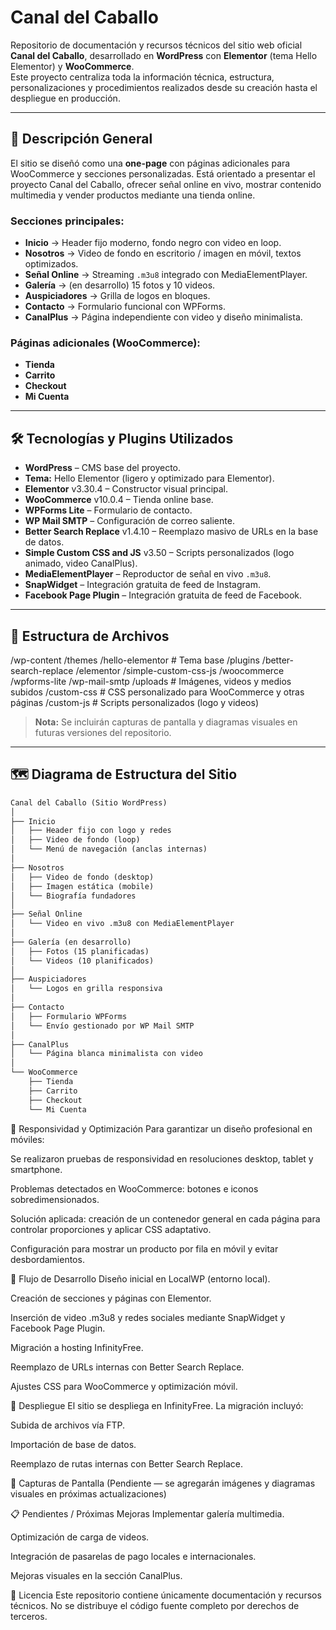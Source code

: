 
# Canal del Caballo

Repositorio de documentación y recursos técnicos del sitio web oficial **Canal del Caballo**, desarrollado en **WordPress** con **Elementor** (tema Hello Elementor) y **WooCommerce**.  
Este proyecto centraliza toda la información técnica, estructura, personalizaciones y procedimientos realizados desde su creación hasta el despliegue en producción.

---

## 📌 Descripción General

El sitio se diseñó como una **one-page** con páginas adicionales para WooCommerce y secciones personalizadas. Está orientado a presentar el proyecto Canal del Caballo, ofrecer señal online en vivo, mostrar contenido multimedia y vender productos mediante una tienda online.

### Secciones principales:
- **Inicio** → Header fijo moderno, fondo negro con video en loop.
- **Nosotros** → Video de fondo en escritorio / imagen en móvil, textos optimizados.
- **Señal Online** → Streaming `.m3u8` integrado con MediaElementPlayer.
- **Galería** → (en desarrollo) 15 fotos y 10 videos.
- **Auspiciadores** → Grilla de logos en bloques.
- **Contacto** → Formulario funcional con WPForms.
- **CanalPlus** → Página independiente con video y diseño minimalista.

### Páginas adicionales (WooCommerce):
- **Tienda**
- **Carrito**
- **Checkout**
- **Mi Cuenta**

---

## 🛠️ Tecnologías y Plugins Utilizados

- **WordPress** – CMS base del proyecto.
- **Tema:** Hello Elementor (ligero y optimizado para Elementor).
- **Elementor** v3.30.4 – Constructor visual principal.
- **WooCommerce** v10.0.4 – Tienda online base.
- **WPForms Lite** – Formulario de contacto.
- **WP Mail SMTP** – Configuración de correo saliente.
- **Better Search Replace** v1.4.10 – Reemplazo masivo de URLs en la base de datos.
- **Simple Custom CSS and JS** v3.50 – Scripts personalizados (logo animado, video CanalPlus).
- **MediaElementPlayer** – Reproductor de señal en vivo `.m3u8`.
- **SnapWidget** – Integración gratuita de feed de Instagram.
- **Facebook Page Plugin** – Integración gratuita de feed de Facebook.

---

## 📂 Estructura de Archivos

/wp-content
/themes
/hello-elementor # Tema base
/plugins
/better-search-replace
/elementor
/simple-custom-css-js
/woocommerce
/wpforms-lite
/wp-mail-smtp
/uploads # Imágenes, videos y medios subidos
/custom-css # CSS personalizado para WooCommerce y otras páginas
/custom-js # Scripts personalizados (logo y videos)


> **Nota:** Se incluirán capturas de pantalla y diagramas visuales en futuras versiones del repositorio.

---

## 🗺️ Diagrama de Estructura del Sitio

```markdown
Canal del Caballo (Sitio WordPress)
│
├── Inicio
│   ├── Header fijo con logo y redes
│   ├── Video de fondo (loop)
│   └── Menú de navegación (anclas internas)
│
├── Nosotros
│   ├── Video de fondo (desktop)
│   ├── Imagen estática (mobile)
│   └── Biografía fundadores
│
├── Señal Online
│   └── Video en vivo .m3u8 con MediaElementPlayer
│
├── Galería (en desarrollo)
│   ├── Fotos (15 planificadas)
│   └── Videos (10 planificados)
│
├── Auspiciadores
│   └── Logos en grilla responsiva
│
├── Contacto
│   ├── Formulario WPForms
│   └── Envío gestionado por WP Mail SMTP
│
├── CanalPlus
│   └── Página blanca minimalista con video
│
└── WooCommerce
    ├── Tienda
    ├── Carrito
    ├── Checkout
    └── Mi Cuenta
```
📱 Responsividad y Optimización
Para garantizar un diseño profesional en móviles:

Se realizaron pruebas de responsividad en resoluciones desktop, tablet y smartphone.

Problemas detectados en WooCommerce: botones e iconos sobredimensionados.

Solución aplicada: creación de un contenedor general en cada página para controlar proporciones y aplicar CSS adaptativo.

Configuración para mostrar un producto por fila en móvil y evitar desbordamientos.

🔄 Flujo de Desarrollo
Diseño inicial en LocalWP (entorno local).

Creación de secciones y páginas con Elementor.

Inserción de video .m3u8 y redes sociales mediante SnapWidget y Facebook Page Plugin.

Migración a hosting InfinityFree.

Reemplazo de URLs internas con Better Search Replace.

Ajustes CSS para WooCommerce y optimización móvil.

🚀 Despliegue
El sitio se despliega en InfinityFree.
La migración incluyó:

Subida de archivos vía FTP.

Importación de base de datos.

Reemplazo de rutas internas con Better Search Replace.

📸 Capturas de Pantalla
(Pendiente — se agregarán imágenes y diagramas visuales en próximas actualizaciones)

📋 Pendientes / Próximas Mejoras
Implementar galería multimedia.

Optimización de carga de videos.

Integración de pasarelas de pago locales e internacionales.

Mejoras visuales en la sección CanalPlus.

📜 Licencia
Este repositorio contiene únicamente documentación y recursos técnicos.
No se distribuye el código fuente completo por derechos de terceros.


